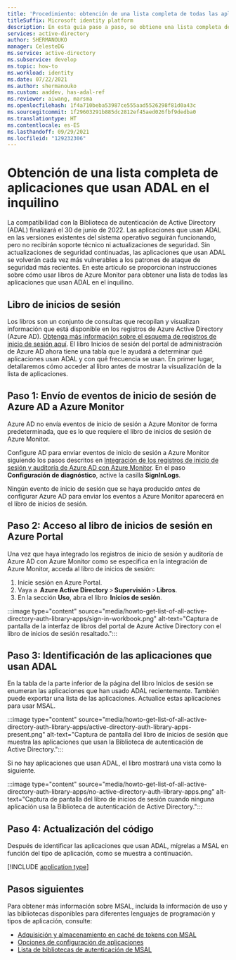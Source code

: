 ```yaml
---
title: 'Procedimiento: obtención de una lista completa de todas las aplicaciones que usan la Biblioteca de autenticación de Active Directory (ADAL) en el inquilino | Azure'
titleSuffix: Microsoft identity platform
description: En esta guía paso a paso, se obtiene una lista completa de todas las aplicaciones que usan ADAL en el inquilino.
services: active-directory
author: SHERMANOUKO
manager: CelesteDG
ms.service: active-directory
ms.subservice: develop
ms.topic: how-to
ms.workload: identity
ms.date: 07/22/2021
ms.author: shermanouko
ms.custom: aaddev, has-adal-ref
ms.reviewer: aiwang, marsma
ms.openlocfilehash: 1f4a710beba53987ce555aad5526298f81d0a43c
ms.sourcegitcommit: 1f29603291b885dc2812ef45aed026fbf9dedba0
ms.translationtype: HT
ms.contentlocale: es-ES
ms.lasthandoff: 09/29/2021
ms.locfileid: "129232306"
---
```

# <a name="get-a-complete-list-of-apps-using-adal-in-your-tenant"></a>Obtención de una lista completa de aplicaciones que usan ADAL en el inquilino

La compatibilidad con la Biblioteca de autenticación de Active Directory (ADAL) finalizará el 30 de junio de 2022. Las aplicaciones que usan ADAL en las versiones existentes del sistema operativo seguirán funcionando, pero no recibirán soporte técnico ni actualizaciones de seguridad. Sin actualizaciones de seguridad continuadas, las aplicaciones que usan ADAL se volverán cada vez más vulnerables a los patrones de ataque de seguridad más recientes. En este artículo se proporcionan instrucciones sobre cómo usar libros de Azure Monitor para obtener una lista de todas las aplicaciones que usan ADAL en el inquilino.

## <a name="sign-ins-workbook"></a>Libro de inicios de sesión

Los libros son un conjunto de consultas que recopilan y visualizan información que está disponible en los registros de Azure Active Directory (Azure AD). [Obtenga más información sobre el esquema de registros de inicio de sesión aquí](../reports-monitoring/reference-azure-monitor-sign-ins-log-schema.md). El libro Inicios de sesión del portal de administración de Azure AD ahora tiene una tabla que le ayudará a determinar qué aplicaciones usan ADAL y con qué frecuencia se usan. En primer lugar, detallaremos cómo acceder al libro antes de mostrar la visualización de la lista de aplicaciones.

## <a name="step-1-send-azure-ad-sign-in-events-to-azure-monitor"></a>Paso 1: Envío de eventos de inicio de sesión de Azure AD a Azure Monitor

Azure AD no envía eventos de inicio de sesión a Azure Monitor de forma predeterminada, que es lo que requiere el libro de inicios de sesión de Azure Monitor.

Configure AD para enviar eventos de inicio de sesión a Azure Monitor siguiendo los pasos descritos en [Integración de los registros de inicio de sesión y auditoría de Azure AD con Azure Monitor](../reports-monitoring/howto-integrate-activity-logs-with-log-analytics.md). En el paso **Configuración de diagnóstico**, active la casilla **SignInLogs**.

Ningún evento de inicio de sesión que se haya producido *antes* de configurar Azure AD para enviar los eventos a Azure Monitor aparecerá en el libro de inicios de sesión.

## <a name="step-2-access-sign-ins-workbook-in-azure-portal"></a>Paso 2: Acceso al libro de inicios de sesión en Azure Portal

Una vez que haya integrado los registros de inicio de sesión y auditoría de Azure AD con Azure Monitor como se especifica en la integración de Azure Monitor, acceda al libro de inicios de sesión:

   1. Inicie sesión en Azure Portal. 
   1. Vaya a  **Azure Active Directory** > **Supervisión** > **Libros**. 
   1. En la sección **Uso**, abra el libro  **Inicios de sesión**. 

   :::image type="content" source="media/howto-get-list-of-all-active-directory-auth-library-apps/sign-in-workbook.png" alt-text="Captura de pantalla de la interfaz de libros del portal de Azure Active Directory con el libro de inicios de sesión resaltado.":::

## <a name="step-3-identify-apps-that-use-adal"></a>Paso 3: Identificación de las aplicaciones que usan ADAL

En la tabla de la parte inferior de la página del libro Inicios de sesión se enumeran las aplicaciones que han usado ADAL recientemente. También puede exportar una lista de las aplicaciones. Actualice estas aplicaciones para usar MSAL.
    
:::image type="content" source="media/howto-get-list-of-all-active-directory-auth-library-apps/active-directory-auth-library-apps-present.png" alt-text="Captura de pantalla del libro de inicios de sesión que muestra las aplicaciones que usan la Biblioteca de autenticación de Active Directory.":::
    
Si no hay aplicaciones que usan ADAL, el libro mostrará una vista como la siguiente. 
    
:::image type="content" source="media/howto-get-list-of-all-active-directory-auth-library-apps/no-active-directory-auth-library-apps.png" alt-text="Captura de pantalla del libro de inicios de sesión cuando ninguna aplicación usa la Biblioteca de autenticación de Active Directory.":::

## <a name="step-4-update-your-code"></a>Paso 4: Actualización del código

Después de identificar las aplicaciones que usan ADAL, mígrelas a MSAL en función del tipo de aplicación, como se muestra a continuación.

[!INCLUDE [application type](includes/adal-msal-migration.md)]

## <a name="next-steps"></a>Pasos siguientes

Para obtener más información sobre MSAL, incluida la información de uso y las bibliotecas disponibles para diferentes lenguajes de programación y tipos de aplicación, consulte:

- [Adquisición y almacenamiento en caché de tokens con MSAL](msal-acquire-cache-tokens.md)
- [Opciones de configuración de aplicaciones](msal-client-application-configuration.md)
- [Lista de bibliotecas de autenticación de MSAL](reference-v2-libraries.md)
